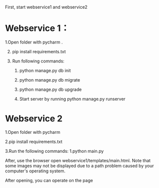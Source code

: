 
First, start webservice1 and webservice2

# Webservice 1：

1.Open folder with pycharm .

2. pip install requirements.txt

3. Run following commands:
    1. python manage.py db init
    
    2. python manage.py db migrate

    3. python manage.py db upgrade

    4. Start server by running python manage.py runserver
# Webservice 2

1.Open folder with pycharm

2.pip install requirements.txt

3.Run the following commands:
    1.python main.py

After, use the browser open webservice1/templates/main.html. Note that some images may not be displayed due to a path problem caused by your computer's operating system.

After opening, you can operate on the page

